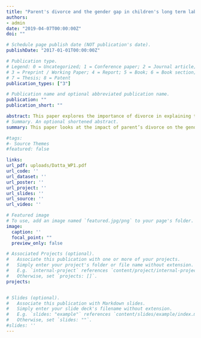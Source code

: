 ```yaml
---
title: "Parent's divorce and the gender gap in children's long term labor market outcomes"
authors:
- admin
date: "2019-04-07T00:00:00Z"
doi: ""

# Schedule page publish date (NOT publication's date).
publishDate: "2017-01-01T00:00:00Z"

# Publication type.
# Legend: 0 = Uncategorized; 1 = Conference paper; 2 = Journal article;
# 3 = Preprint / Working Paper; 4 = Report; 5 = Book; 6 = Book section;
# 7 = Thesis; 8 = Patent
publication_types: ["3"]

# Publication name and optional abbreviated publication name.
publication: ""
publication_short: ""

abstract: This paper explores the importance of divorce in explaining the gender gap in children’s long term educational outcomes. I find large differences in gender gap between divorced and nondivorced families. Boys perform much worse in divorced families. I use a sibling fixed effects model to find that relative to their sisters, boys in divorced families have lower likelihood of graduating high school and attending college. My results show that boys likelihood of graduating high school declines by 6.4 percentage points if their parents are divorced before they turn 13, and their chances of attending college decline by 12.2 percentage points if they are a teenager at the time of divorce. I find that divorce of parents is unrelated to the gender gap in achievement scores. My event study models show a drop in boys achievement scores relative to girls around the time of divorce.
# Summary. An optional shortened abstract.
summary: This paper looks at the impact of parent’s divorce on the gender gap in childrens long term labor market outcomes. I find that boys whose parents are divorced are less likely to graduate high school and attend college compared to their sisters.

#tags:
#- Source Themes
#featured: false

links:
url_pdf: uploads/Datta_WP1.pdf
url_code: ''
url_dataset: ''
url_poster: ''
url_project: ''
url_slides: ''
url_source: ''
url_video: ''

# Featured image
# To use, add an image named `featured.jpg/png` to your page's folder. 
image:
  caption: ''
  focal_point: ""
  preview_only: false

# Associated Projects (optional).
#   Associate this publication with one or more of your projects.
#   Simply enter your project's folder or file name without extension.
#   E.g. `internal-project` references `content/project/internal-project/index.md`.
#   Otherwise, set `projects: []`.
projects:


# Slides (optional).
#   Associate this publication with Markdown slides.
#   Simply enter your slide deck's filename without extension.
#   E.g. `slides: "example"` references `content/slides/example/index.md`.
#   Otherwise, set `slides: ""`.
#slides: ''
---
```




